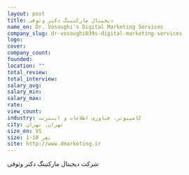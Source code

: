 ```yaml
---
layout: post
title: دیجیتال مارکتینگ دکتر وثوقی
name_en: Dr. Vosoughi's Digital Marketing Services
company_slug: dr-vosoughi039s-digital-marketing-services
logo: 
cover: 
company_count:
founded:
location: ""
total_review: 
total_interview: 
salary_avg: 
salary_min: 
salary_max: 
rate: 
view_count: 
industry: کامپیوتر، فناوری اطلاعات و اینترنت
city: تهران, تهران
size_en: VS
size: 1-10 نفر
site: http://www.dmarketing.ir
---
```


شرکت دیجیتال مارکتینگ دکتر وثوقی 
